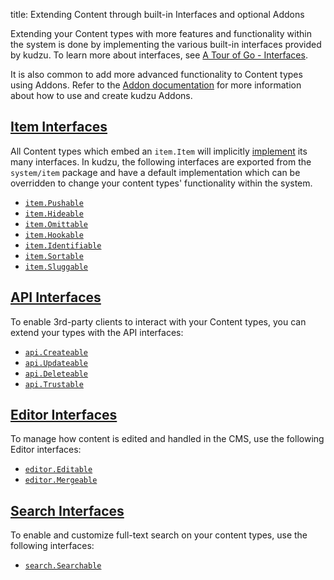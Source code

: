 title: Extending Content through built-in Interfaces and optional Addons

Extending your Content types with more features and functionality within the system
is done by implementing the various built-in interfaces provided by kudzu. To learn
more about interfaces, see [A Tour of Go - Interfaces](https://tour.golang.org/methods/10).

It is also common to add more advanced functionality to Content types using Addons. Refer to the [Addon documentation](/kudzu-Addons) for more information about how to use and create kudzu Addons.

## [Item Interfaces](/Interfaces/Item)

All Content types which embed an `item.Item` will implicitly [implement](#) its many
interfaces. In kudzu, the following interfaces are exported from the `system/item`
package and have a default implementation which can be overridden to change your
content types' functionality within the system.

- [`item.Pushable`](/Interfaces/Item#itempushable)
- [`item.Hideable`](/Interfaces/Item#itemhideable)
- [`item.Omittable`](/Interfaces/Item#itemomittable)
- [`item.Hookable`](/Interfaces/Item#itemhookable)
- [`item.Identifiable`](/Interfaces/Item#itemidentifiable)
- [`item.Sortable`](/Interfaces/Item#itemsortable)
- [`item.Sluggable`](/Interfaces/Item#itemsluggable)

## [API Interfaces](/Interfaces/API)

To enable 3rd-party clients to interact with your Content types, you can extend your types with the API interfaces:

- [`api.Createable`](/Interfaces/API/#apicreateable)
- [`api.Updateable`](/Interfaces/API/#apiupdateable)
- [`api.Deleteable`](/Interfaces/API/#apideleteable)
- [`api.Trustable`](/Interfaces/API/#apitrustable)

## [Editor Interfaces](/Interfaces/Editor)

To manage how content is edited and handled in the CMS, use the following Editor interfaces:

- [`editor.Editable`](/Interfaces/Editor/#editoreditable)
- [`editor.Mergeable`](/Interfaces/Editor/#editormergeable)

## [Search Interfaces](/Interfaces/Search)

To enable and customize full-text search on your content types, use the following interfaces:

- [`search.Searchable`](/Interfaces/Search/#searchsearchable)
